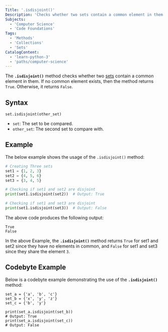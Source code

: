 ```yaml
---
Title: '.isdisjoint()'
Description: 'Checks whether two sets contain a common element in them.'
Subjects:
  - 'Computer Science'
  - 'Code Foundations'
Tags:
  - 'Methods'
  - 'Collections'
  - 'Sets'
CatalogContent:
  - 'learn-python-3'
  - 'paths/computer-science'
---
```


The **`.isdisjoint()`** method checks whether two [sets](https://www.codecademy.com/resources/docs/python/sets) contain a common element in them. If no common element exists, then the method returns `True`. Otherwise, it returns `False`.

## Syntax

```pseudo
set.isdisjoint(other_set)
```

- `set`: The set to be compared.
- `other_set`: The second set to compare with.

## Example

The below example shows the usage of the `.isdisjoint()` method:

```py
# Creating Three sets
set1 = {1, 2, 3}
set2 = {4, 5, 6}
set3 = {3, 4, 5}

# Checking if set1 and set2 are disjoint
print(set1.isdisjoint(set2))  # Output: True

# Checking if set1 and set3 are disjoint
print(set1.isdisjoint(set3))  # Output: False
```

The above code produces the following output:

```shell
True
False
```

In the above Example, the **`.isdisjoint()`** method returns `True` for set1 and set2 since they have no elements in common, and `False` for set1 and set3 since they share the element `3`.

## Codebyte Example

Below is a codebyte example demonstrating the use of the **`.isdisjoint()`** method:

```codebyte/python
set_a = {'a', 'b', 'c'}
set_b = {'x', 'y', 'z'}
set_c = {'b', 'y'}

print(set_a.isdisjoint(set_b))
# Output: True
print(set_a.isdisjoint(set_c))
# Output: False
```
